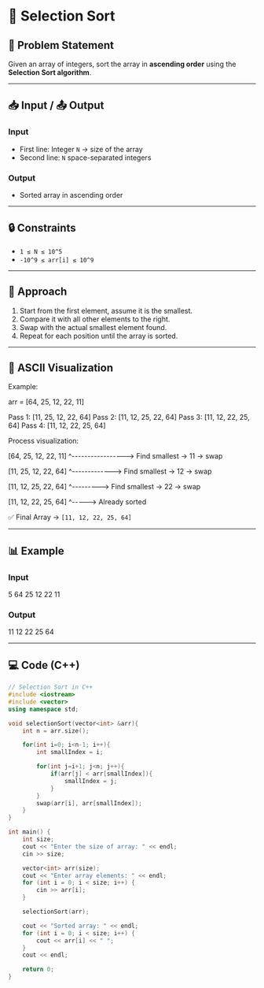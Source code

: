 # 📝 Selection Sort

## 📌 Problem Statement  
Given an array of integers, sort the array in **ascending order** using the **Selection Sort algorithm**.

---

## 📥 Input / 📤 Output  

### Input  
- First line: Integer `N` → size of the array  
- Second line: `N` space-separated integers  

### Output  
- Sorted array in ascending order  

---

## 🔒 Constraints  
- `1 ≤ N ≤ 10^5`  
- `-10^9 ≤ arr[i] ≤ 10^9`  

---

## 🚀 Approach  
1. Start from the first element, assume it is the smallest.  
2. Compare it with all other elements to the right.  
3. Swap with the actual smallest element found.  
4. Repeat for each position until the array is sorted.  

---

## 🎨 ASCII Visualization  

Example:  

arr = [64, 25, 12, 22, 11]

Pass 1: [11, 25, 12, 22, 64]
Pass 2: [11, 12, 25, 22, 64]
Pass 3: [11, 12, 22, 25, 64]
Pass 4: [11, 12, 22, 25, 64]


Process visualization:  

[64, 25, 12, 22, 11]
^-----------------> Find smallest → 11 → swap

[11, 25, 12, 22, 64]
^-------------> Find smallest → 12 → swap

[11, 12, 25, 22, 64]
^---------> Find smallest → 22 → swap

[11, 12, 22, 25, 64]
^-----> Already sorted


✅ Final Array → `[11, 12, 22, 25, 64]`

---

## 📊 Example  

### Input

5
64 25 12 22 11


### Output

11 12 22 25 64


---

## 💻 Code (C++)

```cpp
// Selection Sort in C++
#include <iostream>
#include <vector>
using namespace std;

void selectionSort(vector<int> &arr){
    int n = arr.size();

    for(int i=0; i<n-1; i++){
        int smallIndex = i;

        for(int j=i+1; j<n; j++){
            if(arr[j] < arr[smallIndex]){
                smallIndex = j;
            }
        }
        swap(arr[i], arr[smallIndex]);
    }
}

int main() {
    int size;
    cout << "Enter the size of array: " << endl;
    cin >> size;

    vector<int> arr(size);
    cout << "Enter array elements: " << endl;
    for (int i = 0; i < size; i++) {
        cin >> arr[i];
    }

    selectionSort(arr);

    cout << "Sorted array: " << endl;
    for (int i = 0; i < size; i++) {
        cout << arr[i] << " ";
    }
    cout << endl;

    return 0;
}
